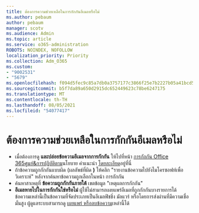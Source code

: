 ```yaml
---
title: ต้องการความช่วยเหลือในการกักกันอีเมลหรือไม่
ms.author: pebaum
author: pebaum
manager: scotv
ms.audience: Admin
ms.topic: article
ms.service: o365-administration
ROBOTS: NOINDEX, NOFOLLOW
localization_priority: Priority
ms.collection: Adm_O365
ms.custom:
- "9002531"
- "5679"
ms.openlocfilehash: f094d5fec9c85a7db0a3757177c3866f25e7b2227b05a41bcd554b1dda092517
ms.sourcegitcommit: b5f7da89a650d2915dc652449623c78be6247175
ms.translationtype: MT
ms.contentlocale: th-TH
ms.lasthandoff: 08/05/2021
ms.locfileid: "54077417"
---
```

# <a name="need-help-with-email-quarantine"></a>ต้องการความช่วยเหลือในการกักกันอีเมลหรือไม่

- เมื่อต้องการดู **และปล่อยข้อความอีเมลจากการกักกัน** ให้ไปที่หน้า [การกักกัน Office 365ศูนย์&การปฏิบัติตาม](https://protection.office.com/quarantine)นโยบาย คําแนะนํา [โดยละเอียด](https://docs.microsoft.com/microsoft-365/security/office-365-security/find-and-release-quarantined-messages-as-a-user?view=o365-worldwide#view-your-quarantined-messages)อยู่ที่นี่
- ถ้าข้อความถูกกักกันแบบผิด (ผลลัพธ์ที่ผิด **)** ให้คลิก "รายงานข้อความไปยังไมโครซอฟท์เพื่อวิเคราะห์" หลังจากค้นหาข้อความถูกเลือกในหน้า การกักกัน 
- ค้นหาสาเหตุที่ **ข้อความถูกกักกันภายใต้** เขตข้อมูล "เหตุผลการกักกัน"
- **อีเมลหายไปในการกักกันใช่หรือไม่** ผู้ใช้ไม่สามารถเผยแพร่อีเมลที่ถูกกักกันบางรายการได้ ข้อความเหล่านี้เป็นข้อความที่จัดประเภทเป็นอีเมลฟิชชิ่ง มัลแวร์ หรือโดยการส่งผ่านที่มีความเชื่อมั่นสูง ผู้ดูแลระบบสามารถดู [เผยแพร่ หรือลบข้อความ](https://docs.microsoft.com/microsoft-365/security/office-365-security/manage-quarantined-messages-and-files?view=o365-worldwide)เหล่านี้ได้ 
